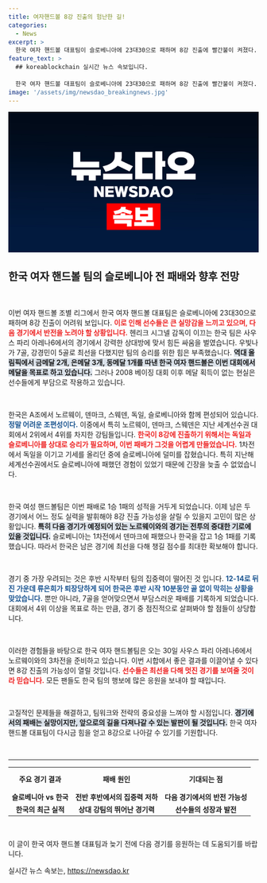 ```yaml
---
title: 여자핸드볼 8강 진출의 험난한 길!
categories:
  - News
excerpt: >
  한국 여자 핸드볼 대표팀이 슬로베니아에 23대30으로 패하며 8강 진출에 빨간불이 켜졌다. 강호 노르웨이와의 3차전이 남은 상황, 팀의 운명은 어떻게 될까? 클릭해서 이들의 대격돌을 확인해보세요!
feature_text: >
  ## koreablockchain 실시간 뉴스 속보입니다.

  한국 여자 핸드볼 대표팀이 슬로베니아에 23대30으로 패하며 8강 진출에 빨간불이 켜졌다. 강호 노르웨이와의 3차전이 남은 상황, 팀의 운명은 어떻게 될까? 클릭해서 이들의 대격돌을 확인해보세요!
image: '/assets/img/newsdao_breakingnews.jpg'
---
```


<p><img src="/assets/img/newsdao_breakingnews.jpg" alt="koreablockchain 속보" /></p>

<h2 data-ke-size="size26">한국 여자 핸드볼 팀의 슬로베니아 전 패배와 향후 전망</h2>

<p data-ke-size="size16">&nbsp;</p>

<p>이번 여자 핸드볼 조별 리그에서 한국 여자 핸드볼 대표팀은 슬로베니아에 23대30으로 패하며 8강 진출이 어려워 보입니다. <b><span style="color: #ee2323;">이로 인해 선수들은 큰 실망감을 느끼고 있으며, 다음 경기에서 반전을 노려야 할 상황입니다.</span></b> 헨리크 시그넬 감독이 이끄는 한국 팀은 사우스 파리 아레나6에서의 경기에서 강력한 상대방에 맞서 힘든 싸움을 벌였습니다. 우빛나가 7골, 강경민이 5골로 최선을 다했지만 팀의 승리를 위한 힘은 부족했습니다. <b><span style="background-color: #21538527;">역대 올림픽에서 금메달 2개, 은메달 3개, 동메달 1개를 따낸 한국 여자 핸드볼은 이번 대회에서 메달을 목표로 하고 있습니다.</span></b> 그러나 2008 베이징 대회 이후 메달 획득이 없는 현실은 선수들에게 부담으로 작용하고 있습니다. </p>

<p data-ke-size="size16">&nbsp;</p>

<p>한국은 A조에서 노르웨이, 덴마크, 스웨덴, 독일, 슬로베니아와 함께 편성되어 있습니다. <b><span style="color: #1a5490;">정말 어려운 조편성이다.</span></b> 이중에서 특히 노르웨이, 덴마크, 스웨덴은 지난 세계선수권 대회에서 2위에서 4위를 차지한 강팀들입니다. <b><span style="color: #ee2323;">한국이 8강에 진출하기 위해서는 독일과 슬로베니아를 상대로 승리가 필요하며, 이번 패배가 그것을 어렵게 만들었습니다.</span></b> 1차전에서 독일을 이기고 기세를 올리던 중에 슬로베니아에 덜미를 잡혔습니다. 특히 지난해 세계선수권에서도 슬로베니아에 패했던 경험이 있었기 때문에 긴장을 늦출 수 없었습니다. </p>

<p data-ke-size="size16">&nbsp;</p>

<p>한국 여성 핸드볼팀은 이번 패배로 1승 1패의 성적을 거두게 되었습니다. 이제 남은 두 경기에서 어느 정도 실력을 발휘해야 8강 진출 가능성을 살릴 수 있을지 고민이 많은 상황입니다. <b><span style="background-color: #21538527;">특히 다음 경기가 예정되어 있는 노르웨이와의 경기는 전투의 중대한 기로에 있을 것입니다.</span></b> 슬로베니아는 1차전에서 덴마크에 패했으나 한국을 잡고 1승 1패를 기록했습니다. 따라서 한국은 남은 경기에 최선을 다해 챙길 점수를 최대한 확보해야 합니다. </p>

<p data-ke-size="size16">&nbsp;</p>

<p>경기 중 가장 우려되는 것은 후반 시작부터 팀의 집중력이 떨어진 것 입니다. <b><span style="color: #1a5490;">12-14로 뒤진 가운데 류은희가 퇴장당하게 되어 한국은 후반 시작 10분동안 골 없이 막히는 상황을 맞았습니다.</span></b> 뿐만 아니라, 7골을 얻어맞으면서 부담스러운 패배를 기록하게 되었습니다. 대회에서 4위 이상을 목표로 하는 만큼, 경기 중 점진적으로 살펴봐야 할 점들이 상당합니다.</p>

<p data-ke-size="size16">&nbsp;</p>

<p>이러한 경험들을 바탕으로 한국 여자 핸드볼팀은 오는 30일 사우스 파리 아레나6에서 노르웨이와의 3차전을 준비하고 있습니다. 이번 시합에서 좋은 결과를 이끌어낼 수 있다면 8강 진출의 가능성이 열릴 것입니다. <b><span style="color: #ee2323;">선수들은 최선을 다해 멋진 경기를 보여줄 것이라 믿습니다.</span></b> 모든 팬들도 한국 팀의 행보에 많은 응원을 보내야 할 때입니다. </p>

<p data-ke-size="size16">&nbsp;</p>

<p>고질적인 문제들을 해결하고, 팀워크와 전략의 중요성을 느껴야 할 시점입니다. <b><span style="background-color: #21538527;">경기에서의 패배는 실망이지만, 앞으로의 길을 다져나갈 수 있는 발판이 될 것입니다.</span></b> 한국 여자 핸드볼 대표팀이 다시금 힘을 얻고 8강으로 나아갈 수 있기를 기원합니다. </p>

<p data-ke-size="size16">&nbsp;</p>

<hr />

<table style="border-collapse: collapse; width: 100%;">
  <tr>
    <th style="text-align: center; height: 40px;"><b>주요 경기 결과</b></th>
    <th style="text-align: center; height: 40px;"><b>패배 원인</b></th>
    <th style="text-align: center; height: 40px;"><b>기대되는 점</b></th>
  </tr>
  <tr>
    <td style="text-align: center; height: 17px;"><b>슬로베니아 vs 한국</b></td>
    <td style="text-align: center; height: 17px;"><b>전반 후반에서의 집중력 저하</b></td>
    <td style="text-align: center; height: 17px;"><b>다음 경기에서의 반전 가능성</b></td>
  </tr>
  <tr>
    <td style="text-align: center; height: 17px;"><b>한국의 최근 실적</b></td>
    <td style="text-align: center; height: 17px;"><b>상대 강팀의 뛰어난 경기력</b></td>
    <td style="text-align: center; height: 17px;"><b>선수들의 성장과 발전</b></td>
  </tr>
</table>

<p data-ke-size="size16">&nbsp;</p>

<p>이 글이 한국 여자 핸드볼 대표팀과 늦기 전에 다음 경기를 응원하는 데 도움되기를 바랍니다.</p>
실시간 뉴스 속보는, <a href="https://newsdao.kr" rel="dofollow">https://newsdao.kr</a>



